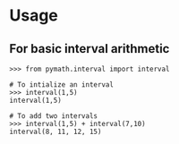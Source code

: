 # Usage

## For basic interval arithmetic

```
>>> from pymath.interval import interval

# To intialize an interval
>>> interval(1,5)
interval(1,5)

# To add two intervals
>>> interval(1,5) + interval(7,10)
interval(8, 11, 12, 15)
```
